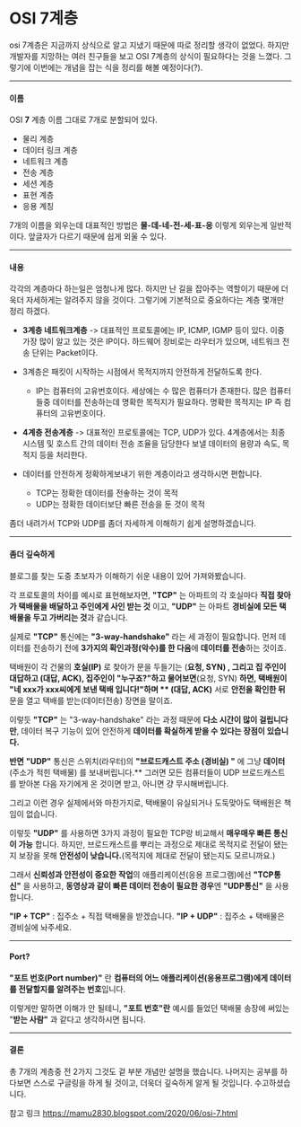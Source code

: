 # OSI 7계층

osi 7계층은 지금까지 상식으로 알고 지냈기 때문에 따로 정리할 생각이 없었다. 하지만 개발자를 지망하는 여러 친구들을 보고 OSI 7계층의 상식이 필요하다는 것을 느꼈다. 그렇기에 이번에는 개념을 잡는 식을 정리를 해볼 예정이다(?).

___

#### 이름

OSI __7__ 계층 이름 그대로 7개로 분할되어 있다. 

- 물리 계층
- 데이터 링크 계층
- 네트워크 계층
- 전송 계층
- 세션 계층
- 표현 계층
- 응용 계칭

7개의 이름을 외우는데 대표적인 방법은 __물-데-네-전-세-표-응__ 이렇게 외우는게 일반적이다. 앞글자가 다르기 때문에 쉽게 외울 수 있다.

___

#### 내용

각각의 계층마다 하는일은 엄청나게 많다. 하지만 난 길을 잡아주는 역할이기 때문에 더욱더 자세하게는 알려주지 않을 것이다. 그렇기에 기본적으로 중요하다는 계층 몇개만 정리 하겠다.



- __3계층 네트워크계층__   -> 대표적인 프로토콜에는 IP, ICMP, IGMP 등이 있다. 이중 가장 많이 알고 있는 것은 IP이다. 하드웨어 장비로는 라우터가 있으며, 네트워크 전송 단위는 Packet이다.
- 3계층은 패킷이 시작하는 시점에서 목적지까지 안전하게 전달하도록 한다.
  - IP는 컴퓨터의 고유번호이다. 세상에는 수 많은 컴퓨터가 존재한다. 많은 컴퓨터들중 데이터를 전송하는데 명확한 목적지가 필요하다. 명확한 목적지는 IP 즉 컴퓨터의 고유번호이다.



- __4계층 전송계층__  ->  대표적인 프로토콜에는 TCP, UDP가 있다. 4계층에서는 최종 시스템 및 호스트 간의 데이터 전송 조율을 담당한다 보낼 데이터의 용량과 속도, 목적지 등을 처리한다. 
- 데이터를 안전하게 정확하게보내기 위한 계층이라고 생각하시면 편합니다.
  - TCP는 정확한 데이터를 전솧하는 것이 목적
  - UDP는 정확한 데이터보단 빠른 전송을 둔 것이 목적

좀더 내려가서 TCP와 UDP를 좀더 자세하게 이해하기 쉽게 설명하겠습니다.

___

#### 좀더 깊숙하게

블로그를 찾는 도중 초보자가 이해하기 쉬운 내용이 있어 가져와봤습니다.

각 프로토콜의 차이를 예시로 표현해보자면, **"TCP"** 는 아파트의 각 호실마다 **직접 찾아가 택배물을 배달하고 주인에게 사인 받는 것** 이고, **"UDP"** 는 아파트 **경비실에 모든 택배물을 두고 가버리는 것**과 같습니다.

실제로 **"TCP"** 통신에는 **"3-way-handshake"** 라는 세 과정이 필요합니다.
먼저 데이터를 전송하기 전에 **3가지의 확인과정(악수)를 한 다음**에 **데이터를 전송**하는 것이죠. 

택배원이 각 건물의 **호실(IP)** 로 찾아가 문을 두들기는 (****요청, SYN)** , 그리고 집 주인이 대답하고 **(대답, ACK),** 집주인이 "누구죠?"하고 물어보면**(요청, SYN) **하면, 택배원이 "네 xxx가 xxx씨에게 보낸 택배 입니다!"하며 ** (대답, ACK)** 서로 **안전을 확인한 뒤** 문을 열고 택배를 받는(데이터전송) 장면을 말이죠.

이렇듯 **"TCP"** 는 "3-way-handshake" 라는 과정 때문에 **다소 시간이 많이 걸립니다만**, 데이터 복구 기능이 있어 안전하게 **데이터를 확실하게 받을 수 있다는 장점이 있습니다.**



**반면** **"UDP"** 통신은 스위치(라우터)의 **"브로드캐스트 주소 **(경비실)** "** 에 그냥 **데이터** (주소가 적힌 택배물) 를 보내버립니다.** 그러면 모든 컴퓨터들이 UDP 브로드캐스트를 받아본 다음 자기에게 온 것이면 받고, 아니면 걍 무시해버립니다.

그리고 이런 경우 실제에서와 마찬가지로, 택배물이 유실되거나 도둑맞아도 택배원은 책임이 없습니다. 

이렇듯 **"UDP"** 를 사용하면 3가지 과정이 필요한 TCP랑 비교해서 **매우매우 빠른 통신이 가능** 합니다. 하지만, 브로드캐스트를 뿌리는 과정으로 제대로 목적지로 전달이 됐는지 보장을 못해 **안전성이 낮습니다.**(목적지에 제대로 전달이 됐는지도 모르니까요.)

그래서 **신뢰성과 안전성이 중요한** **작업**의 애플리케이션(응용 프로그램)에선 **"TCP통신"** 을 사용하고, **동영상과 같이 빠른 데이터 전송이 필요한 경우**엔 **"UDP통신"** 을 사용합니다.



**"IP + TCP"** : 집주소 + 직접 택배물을 받겠습니다.
**"IP + UDP"** : 집주소 + 택배물은 경비실에 놔주세요.

___



#### Port?

**"포트 번호(Port number)"** 란 **컴퓨터의 어느 애플리케이션(응용프로그램)에게 데이터를 전달할지를 알려주는 번호**입니다.

이렇게만 말하면 이해가 안 될테니, **"포트 번호"란** 예시를 들었던 택배물 송장에 써있는 "**받는 사람"** 과 같다고 생각하시면 됩니다.

___

#### 결론

총 7개의 계층중 전 2가지 그것도 겉 부분 개념만 설명을 했습니다. 나머지는 공부를 하다보면 스스로 구글링을 하게 될 것이고, 더욱더 깊숙하게 알게 될 것입니다. 수고하셨습니다.

참고 링크 https://mamu2830.blogspot.com/2020/06/osi-7.html

